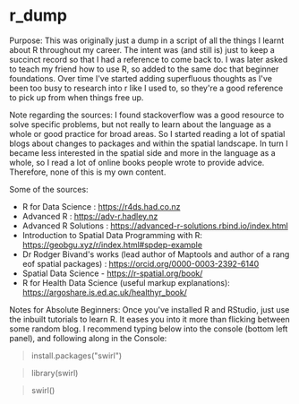 # r_dump
Purpose:
This was originally just a dump in a script of all the things I learnt about R throughout my career. The intent was (and still is) just to keep a succinct record so that I had a reference to come back to. I was later asked to teach my friend how to use R, so added to the same doc that beginner foundations.  Over time I've started adding superfluous thoughts as I've been too busy to research into r like I used to, so they're a good reference to pick up from when things free up.

Note regarding the sources:
I found stackoverflow was a good resource to solve specific problems, but not really to learn about the language as a whole or good practice for broad areas. So I started reading a lot of spatial blogs about changes to packages and within the spatial landscape. In turn I became less interested in the spatial side and more in the language as a whole, so I read a lot of online books people wrote to provide advice. Therefore, none of this is my own content.

Some of the sources:
- R for Data Science : https://r4ds.had.co.nz
- Advanced R : https://adv-r.hadley.nz 
- Advanced R Solutions :  https://advanced-r-solutions.rbind.io/index.html
- Introduction to Spatial Data Programming with R: https://geobgu.xyz/r/index.html#spdep-example
- Dr Rodger Bivand's works (lead author of Maptools and author of a rang eof spatial packages) : https://orcid.org/0000-0003-2392-6140
- Spatial Data Science - https://r-spatial.org/book/
- R for Health Data Science (useful markup explanations):  https://argoshare.is.ed.ac.uk/healthyr_book/ 

Notes for Absolute Beginners:
Once you've installed R and RStudio, just use the inbuilt tutorials to learn R. It eases you into it more than flicking between some random blog. I recommend typing below into the console (bottom left panel), and following along in the Console:

>install.packages("swirl")

>library(swirl)

>swirl()
